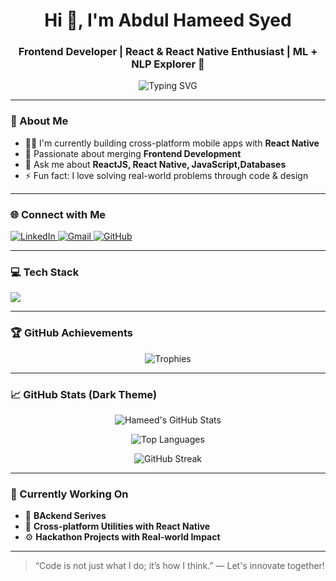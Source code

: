 <!-- GitHub Profile: Abdul Hameed Syed -->

<h1 align="center">Hi 👋, I'm Abdul Hameed Syed</h1>
<h3 align="center">Frontend Developer | React & React Native Enthusiast | ML + NLP Explorer 🚀</h3>

<p align="center">
  <img src="https://readme-typing-svg.herokuapp.com?font=Fira+Code&weight=500&size=22&pause=1000&color=36BCF7&center=true&vCenter=true&width=500&lines=UIs+with+React.js+and+React+Native;Frontend+websites+integating+realtime+API's;Hackathon+Lover+%F0%9F%9A%80;Let's+Build+Together+%F0%9F%92%BB" alt="Typing SVG" />
</p>

---

### 🧠 About Me
- 👨‍💻 I'm currently building cross-platform mobile apps with **React Native**
- 🧠 Passionate about merging **Frontend Development**
- 💬 Ask me about **ReactJS, React Native, JavaScript,Databases**
- ⚡ Fun fact: I love solving real-world problems through code & design

---

### 🌐 Connect with Me
<p align="left">
  <a href="https://www.linkedin.com/in/abdul-hameed-syed" target="_blank">
    <img src="https://skillicons.dev/icons?i=linkedin" alt="LinkedIn" />
  </a>
  <a href="mailto:syemeed@gmail.com">
    <img src="https://skillicons.dev/icons?i=gmail" alt="Gmail" />
  </a>
  
  <a href="https://github.com/hameedalahr" target="_blank">
    <img src="https://skillicons.dev/icons?i=github" alt="GitHub" />
  </a>
</p>

---

### 💻 Tech Stack
<p align="left">
  <img src="https://skillicons.dev/icons?i=react,tailwind,html,css,javascript,python,c,cpp,mongodb,mysql,git,figma,jest,scikit-learn,pandas" />
</p>

---

### 🏆 GitHub Achievements
<p align="center">
  <img src="https://github-profile-trophy.vercel.app/?username=hameedalahr&theme=darkhub&title=Stars,Commits,Followers,Repositories,Issues&margin-w=15" alt="Trophies" />
</p>

---

### 📈 GitHub Stats (Dark Theme)
<p align="center">
  <img src="https://github-readme-stats.vercel.app/api?username=hameedalahr&show_icons=true&theme=tokyonight&hide_title=false" alt="Hameed's GitHub Stats" />
</p>

<p align="center">
  <img src="https://github-readme-stats.vercel.app/api/top-langs/?username=hameedalahr&layout=compact&theme=tokyonight&langs_count=8" alt="Top Languages" />
</p>

<p align="center">
  <img src="https://github-readme-streak-stats.herokuapp.com/?user=hameedalahr&theme=tokyonight" alt="GitHub Streak" />
</p>

---

### 🧪 Currently Working On
- 🤖 **BAckend Serives**
- 📱 **Cross-platform Utilities with React Native**
- ⚙️ **Hackathon Projects with Real-world Impact**

---

> “Code is not just what I do; it’s how I think.” — Let's innovate together!

